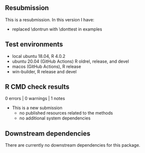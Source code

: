## Resubmission
This is a resubmission. In this version I have:
* replaced \dontrun with \donttest in examples



## Test environments
* local ubuntu 18.04, R 4.0.2
* ubuntu 20.04 (GitHub Actions) R oldrel, release, and devel
* macos (GitHub Actions), R release
* win-builder, R release and devel

## R CMD check results

0 errors | 0 warnings | 1 notes

* This is a new submission
  - no published resources related to the methods
  - no additional system dependencies

## Downstream dependencies

There are currently no downstream dependencies for this package.
